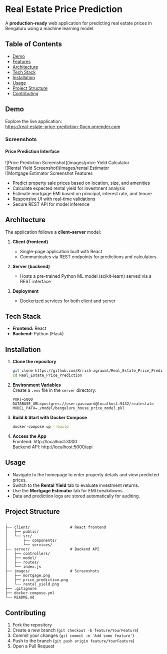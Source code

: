 # Real Estate Price Prediction

A **production-ready** web application for predicting real estate prices in Bengaluru using a machine learning model.  

## Table of Contents

- [Demo](#demo)  
- [Features](#features)  
- [Architecture](#architecture)  
- [Tech Stack](#tech-stack)  
- [Installation](#installation)  
- [Usage](#usage)  
- [Project Structure](#project-structure)  
- [Contributing](#contributing)  


## Demo

Explore the live application:  
https://real-estate-price-prediction-0ocn.onrender.com

### Screenshots

#### Price Prediction Interface  
![Price Prediction Screenshot](images/price Yield Calculator  
![Rental Yield Screenshot](images/rental Estimator  
![Mortgage Estimator Screenshot Features

- Predict property sale prices based on location, size, and amenities  
- Calculate expected rental yield for investment analysis  
- Estimate mortgage EMI based on principal, interest rate, and tenure  
- Responsive UI with real-time validations  
- Secure REST API for model inference  

## Architecture

The application follows a **client–server** model:

1. **Client (frontend)**  
   - Single-page application built with React  
   - Communicates via REST endpoints for predictions and calculators  

2. **Server (backend)**  
   - Hosts a pre-trained Python ML model (scikit-learn) served via a REST interface  


3. **Deployment**  
   - Dockerized services for both client and server  

 
## Tech Stack

- **Frontend:** React
- **Backend:**  Python (Flask)

  
## Installation

1. **Clone the repository**  
   ```bash
   git clone https://github.com/Krrish-agrawal/Real_Estate_Price_Prediction.git
   cd Real_Estate_Price_Prediction
   ```

2. **Environment Variables**  
   Create a `.env` file in the `server` directory:
   ```env
   PORT=5000
   DATABASE_URL=postgres://user:password@localhost:5432/realestate
   MODEL_PATH=./model/bengaluru_house_price_model.pkl
   ```

3. **Build & Start with Docker Compose**  
   ```bash
   docker-compose up --build
   ```

4. **Access the App**  
   Frontend: http://localhost:3000  
   Backend API: http://localhost:5000/api  

## Usage

- Navigate to the homepage to enter property details and view predicted prices.  
- Switch to the **Rental Yield** tab to evaluate investment returns.  
- Use the **Mortgage Estimator** tab for EMI breakdowns.  
- Data and prediction logs are stored automatically for auditing.  

## Project Structure

```
.
├── client/                  # React frontend
│   ├── public/
│   └── src/
│       ├── components/
│       └── services/
├── server/                  # Backend API
│   ├── controllers/
│   ├── model/
│   ├── routes/
│   └── index.js
├── images/                  # Screenshots
│   ├── mortgage.png
│   ├── price_prediction.png
│   └── rental_yield.png
├── .gitignore
├── docker-compose.yml
└── README.md
```

## Contributing

1. Fork the repository  
2. Create a new branch (`git checkout -b feature/YourFeature`)  
3. Commit your changes (`git commit -m 'Add some feature'`)  
4. Push to the branch (`git push origin feature/YourFeature`)  
5. Open a Pull Request  

